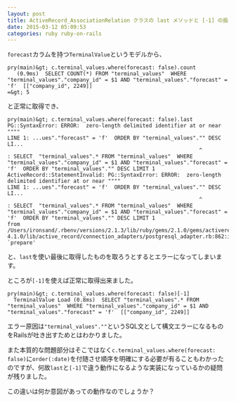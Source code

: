 ```yaml
---
layout: post
title: ActiveRecord_AssociationRelation クラスの last メソッドと [-1] の扱いの違いについて
date: 2015-03-12 05:09:53
categories: ruby ruby-on-rails
---
```

<p><code>forecast</code>カラムを持つ<code>TerminalValue</code>というモデルから、</p>

```
pry(main)&gt; c.terminal_values.where(forecast: false).count
   (0.9ms)  SELECT COUNT(*) FROM "terminal_values"  WHERE "terminal_values"."company_id" = $1 AND "terminal_values"."forecast" = 'f'  [["company_id", 2249]]
=&gt; 5
```

<p>と正常に取得でき、</p>

```
pry(main)&gt; c.terminal_values.where(forecast: false).last
PG::SyntaxError: ERROR:  zero-length delimited identifier at or near """"
LINE 1: ...ues"."forecast" = 'f'  ORDER BY "terminal_values"."" DESC LI...
                                                             ^
: SELECT  "terminal_values".* FROM "terminal_values"  WHERE "terminal_values"."company_id" = $1 AND "terminal_values"."forecast" = 'f'  ORDER BY "terminal_values"."" DESC LIMIT 1
ActiveRecord::StatementInvalid: PG::SyntaxError: ERROR:  zero-length delimited identifier at or near """"
LINE 1: ...ues"."forecast" = 'f'  ORDER BY "terminal_values"."" DESC LI...
                                                             ^
: SELECT  "terminal_values".* FROM "terminal_values"  WHERE "terminal_values"."company_id" = $1 AND "terminal_values"."forecast" = 'f'  ORDER BY "terminal_values"."" DESC LIMIT 1
from /Users/ironsand/.rbenv/versions/2.1.3/lib/ruby/gems/2.1.0/gems/activerecord-4.1.0/lib/active_record/connection_adapters/postgresql_adapter.rb:862:in `prepare'
```

<p>と、<code>last</code>を使い最後に取得したものを取ろうとするとエラーになってしまいます。</p>

<p>ところが<code>[-1]</code>を使えば正常に取得出来ました。</p>

```
pry(main)&gt; c.terminal_values.where(forecast: false)[-1]
  TerminalValue Load (0.8ms)  SELECT "terminal_values".* FROM "terminal_values"  WHERE "terminal_values"."company_id" = $1 AND "terminal_values"."forecast" = 'f'  [["company_id", 2249]]
```

<p>エラー原因は<code>"terminal_values".""</code>というSQL文として構文エラーになるものをRailsが吐き出すためとはわかりました。</p>

<p>また本質的な問題部分はそこではなく<code>c.terminal_values.where(forecast: false)</code>に<code>order(:date)</code>を付随させ順序を明確にする必要が有ることもわかったのですが、何故<code>last</code>と<code>[-1]</code>で違う動作になるような実装になっているかの疑問が残りました。</p>

<p>この違いは何か意図があっての動作なのでしょうか？</p>
